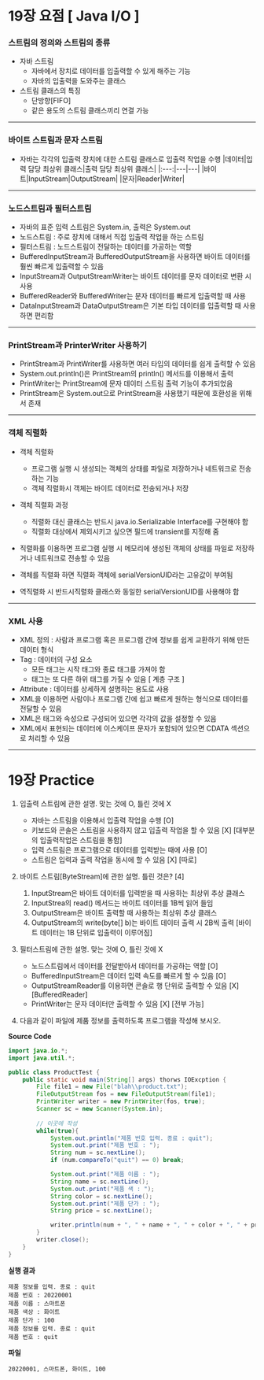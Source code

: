 # 19장 요점 [ Java I/O ]
### 스트림의 정의와 스트림의 종류
- 자바 스트림
    - 자바에서 장치로 데이터를 입출력할 수 있게 해주는 기능
    - 자바의 입출력을 도와주는 클래스
- 스트림 클래스의 특징
    - 단방향[FIFO]
    - 같은 용도의 스트림 클래스끼리 연결 가능

---
### 바이트 스트림과 문자 스트림
- 자바는 각각의 입출력 장치에 대한 스트림 클래스로 입출력 작업을 수행
|데이터|입력 담당 최상위 클래스|출력 담당 최상위 클래스|
|:---:|---|---|
|바이트|InputStream|OutputStream|
|문자|Reader|Writer|

---
### 노드스트림과 필터스트림
- 자바의 표준 입력 스트림은 System.in, 출력은 System.out
- 노드스트림 : 주로 장치에 대해서 직접 입출력 작업을 하는 스트림
- 필터스트림 : 노드스트림이 전달하는 데이터를 가공하는 역할
- BufferedInputStream과 BufferedOutputStream을 사용하면 바이트 데이터를 훨씬 빠르게 입출력할 수 있음
- InputStream과 OutputStreamWriter는 바이트 데이터를 문자 데이터로 변환 시 사용
- BufferedReader와 BufferedWriter는 문자 데이터를 빠르게 입출력할 때 사용
- DataInputStream과 DataOutputStream은 기본 타입 데이터를 입출력할 때 사용하면 편리함

---
### PrintStream과 PrinterWriter 사용하기
- PrintStream과 PrintWriter를 사용하면 여러 타입의 데이터를 쉽게 출력할 수 있음
- System.out.println()은 PrintStream의 println() 메서드를 이용해서 출력
- PrintWriter는 PrintStream에 문자 데이터 스트림 출력 기능이 추가되었음
- PrintStream은 System.out으로 PrintStream을 사용했기 때문에 호환성을 위해서 존재

---
### 객체 직렬화
- 객체 직렬화
    - 프로그램 실행 시 생성되는 객체의 상태를 파일로 저장하거나 네트워크로 전송하는 기능
    - 객체 직렬화시 객체는 바이트 데이터로 전송되거나 저장
- 객체 직렬화 과정
    - 직렬화 대신 클래스는 반드시 java.io.Serializable Interface를 구현해야 함
    - 직렬화 대상에서 제외시키고 싶으면 필드에 transient를 지정해 줌

- 직렬화를 이용하면 프로그램 실행 시 메모리에 생성된 객체의 상태를 파일로 저장하거나 네트워크로 전송할 수 있음
- 객체를 직렬화 하면 직렬화 객체에 serialVersionUID라는 고유값이 부여됨
- 역직렬화 시 반드시직렬화 클래스와 동일한 serialVersionUID를 사용해야 함

---
### XML 사용
- XML 정의 : 사람과 프로그램 혹은 프로그램 간에 정보를 쉽게 교환하기 위해 만든 데이터 형식
- Tag : 데이터의 구성 요소
    - 모든 태그는 시작 태그와 종료 태그를 가져야 함
    - 태그는 또 다른 하위 태그를 가질 수 있음 [ 계층 구조 ]
- Attribute : 데이터를 상세하게 설명하는 용도로 사용
- XML을 이용하면 사람이나 프로그램 간에 쉽고 빠르게 원하는 형식으로 데이터를 전달할 수 있음
- XML은 태그와 속성으로 구성되어 있으면 각각의 값을 설정할 수 있음
- XML에서 표현되는 데이터에 이스케이프 문자가 포함되어 있으면 CDATA 섹션으로 처리할 수 있음

---
# 19장 Practice
1. 입출력 스트림에 관한 설명. 맞는 것에 O, 틀린 것에 X
    - 자바는 스트림을 이용해서 입출력 작업을 수행 [O]
    - 키보드와 콘솔은 스트림을 사용하지 않고 입출력 작업을 할 수 있음 [X] [대부분의 입출력작업은 스트림을 통함]
    - 입력 스트림은 프로그램으로 데이터를 입력받는 때에 사용 [O]
    - 스트림은 입력과 출력 작업을 동시에 할 수 있음 [X] [따로]

2. 바이트 스트림[ByteStream]에 관한 설명. 틀린 것은? [4]
    1. InputStream은 바이트 데이터를 입력받을 때 사용하는 최상위 추상 클래스
    2. InputStrea의 read() 메서드는 바이트 데이터를 1B씩 읽어 들임
    3. OutputStream은 바이트 출력할 때 사용하는 최상위 추상 클래스
    4. OutputStream의 write(byte[] b)는 바이트 데이터 출력 시 2B씩 출력 [바이트 데이터는 1B 단위로 입출력이 이루어짐]

3. 필터스트림에 관한 설명. 맞는 것에 O, 틀린 것에 X
    - 노드스트림에서 데이터를 전달받아서 데이터를 가공하는 역할 [O]
    - BufferedInputStream은 데이터 입력 속도를 빠르게 할 수 있음 [O]
    - OutputStreamReader를 이용하면 콘솔로 행 단위로 출력할 수 있음 [X] [BufferedReader]
    - PrintWriter는 문자 데이터만 출력할 수 있음 [X] [전부 가능]

4. 다음과 같이 파일에 제품 정보를 출력하도록 프로그램을 작성해 보시오.

**Source Code**
```Java
import java.io.*;
import java.util.*;

public class ProductTest {
    public static void main(String[] args) thorws IOExcption {
        File file1 = new File("blah\\product.txt");
        FileOutputStream fos = new FileOutputStream(file1);
        PrintWriter writer = new PrintWriter(fos, true);
        Scanner sc = new Scanner(System.in);
        
        // 이곳에 작성
        while(true){
            System.out.println("제품 번호 입력. 종료 : quit");
            System.out.print("제품 번호 : ");
            String num = sc.nextLine();
            if (num.compareTo("quit") == 0) break;

            System.out.print("제품 이름 : ");
            String name = sc.nextLine();
            System.out.print("제품 색 : ");
            String color = sc.nextLine();
            System.out.print("제품 단가 : ");
            String price = sc.nextLine();

            writer.println(num + ", " + name + ", " + color + ", " + price);
        }
        writer.close();
    }
}
```
**실행 결과**
```
제품 정보를 입력. 종료 : quit
제품 번호 : 20220001
제품 이름 : 스마트폰
제품 색상 : 화이트
제품 단가 : 100
제품 정보를 입력. 종료 : quit
제품 번호 : quit
```
**파일**
```
20220001, 스마트폰, 화이트, 100
```